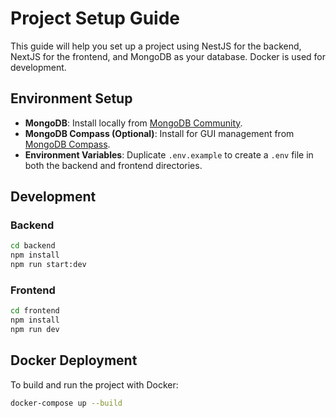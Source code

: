 # Project Setup Guide

This guide will help you set up a project using NestJS for the backend, NextJS for the frontend, and MongoDB as your database. Docker is used for development.

## Environment Setup

- **MongoDB**: Install locally from [MongoDB Community](https://www.mongodb.com/try/download/community).
- **MongoDB Compass (Optional)**: Install for GUI management from [MongoDB Compass](https://www.mongodb.com/try/download/compass).
- **Environment Variables**: Duplicate `.env.example` to create a `.env` file in both the backend and frontend directories.

## Development

### Backend
```bash
cd backend
npm install
npm run start:dev
```

### Frontend
```bash
cd frontend
npm install
npm run dev
```

## Docker Deployment

To build and run the project with Docker:
```bash
docker-compose up --build
```